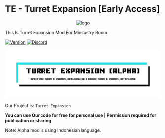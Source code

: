 # TE - Turret Expansion [Early Access]

<p align="center"><img src="https://imgur.com/U24DTKm.png" alt="logo" width="200"></p>

This Is Turret Expansion Mod For Mindustry Room

[![Version](https://img.shields.io/badge/Version-Alpha%20v2.0-2ea44f?color=success)](#) [![Discord](https://img.shields.io/badge/Discord-Join-2ea44f?logo=discord&color=5865F2)](https://discord.gg/pK6Zp2U7jd)

![Banner](/github/assests/img/banner.png)

Our Project is: `Turret Expansion`

**You can use Our code for free for personal use | Permission required for publication or sharing**

Note: Alpha mod is using Indonesian language.
